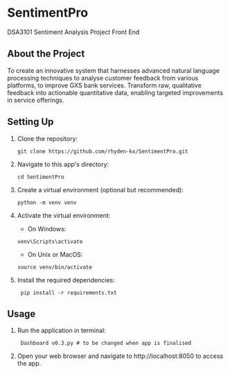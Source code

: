 # SentimentPro
DSA3101 Sentiment Analysis Project Front End

## About the Project

To create an innovative system that harnesses advanced natural language processing techniques to analyse customer feedback from various platforms, to improve GXS bank services. Transform raw, qualitative feedback into actionable quantitative data, enabling targeted improvements in service offerings.

## Setting Up

1. Clone the repository:
    ```shell script
    git clone https://github.com/rhyden-kx/SentimentPro.git
    ```

2. Navigate to this app's directory:
    ```shell script
    cd SentimentPro
    ```
   
3. Create a virtual environment (optional but recommended):
    ```shell script
    python -m venv venv
    ```

4. Activate the virtual environment:
    * On Windows:
    ```shell script
    venv\Scripts\activate
    ```
    * On Unix or MacOS:
    ```shell script
    source venv/bin/activate
    ```

5. Install the required dependencies:
   ```shell script
    pip install -r requirements.txt
    ```
   
## Usage

1. Run the application in terminal:
    ```shell script
     Dashboard v0.3.py # to be changed when app is finalised
    ```
2. Open your web browser and navigate to http://localhost:8050 to access the app.

